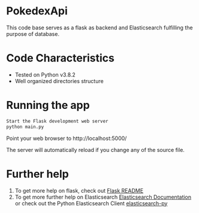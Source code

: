 # PokedexApi
This code base serves as a flask as backend and Elasticsearch fulfilling the purpose of database.

# Code Characteristics
+ Tested on Python v3.8.2
+ Well organized directories structure  


# Running the app
```python
Start the Flask development web server
python main.py
```
Point your web browser to http://localhost:5000/

The server will automatically reload if you change any of the source file.

# Further help
1. To get more help on flask, check out [Flask README](https://github.com/pallets/flask/blob/master/README.rst)
2. To get more further help on Elasticsearch [Elasticsearch Documentation](https://www.elastic.co/guide/index.html) or check out the Python Elasticsearch Client [elasticsearch-py](https://elasticsearch-py.readthedocs.io/en/master/)